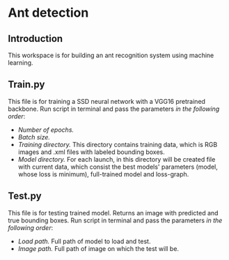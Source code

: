 # Ant detection
## Introduсtion
This workspace is for building an ant recognition system using machine learning.
## Train.py
This file is for training a SSD neural network with a VGG16 pretrained backbone. Run script in terminal and pass the parameters *in the following order*:
- *Number of epochs.*
- *Batch size.*
- *Training directory.* This directory contains training data, which is RGB images and .xml files with labeled bounding boxes.
- *Model directory.* For each launch, in this directory will be created file with current data, which consist the best models' parameters (model, whose loss is minimum), full-trained model and loss-graph.
## Test.py
This file is for testing trained model. Returns an image with predicted and true bounding boxes. Run script in terminal and pass the parameters *in the following order*:
- *Load path.* Full path of model to load and test.
- *Image path.* Full path of image on which the test will be.

